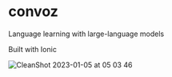 # convoz

Language learning with large-language models

Built with Ionic

![CleanShot 2023-01-05 at 05 03 46](https://user-images.githubusercontent.com/29003194/210754073-2496c2f4-719e-4e2a-84fa-255d2f07c7ca.png)
